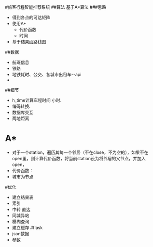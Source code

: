 #旅客行程智能推荐系统
##算法
基于A*算法
###思路
+ 得到各点的可达矩阵
+ 使用A*
  + 代价函数
  + 时间
+ 基于结果画路线图  

##数据
+ 航班信息
+ 铁路
+ 地铁耗时、公交、各城市出租车--api
+ 

##细节
+ h_time计算车程时间 小时.
+ 编码转换.
+ 数据库交互
+  两地距离

# A*
+ 对于一个station，遍历其每一个邻居（不在close，不为空的），如果不在open里，则计算代价函数，将当前station设为将邻居的父节点，并加入open，
+ 代价函数：
+ 城市为节点

#优化
+ 建立结果表
+ 索引
+ 中转 直达
+ 同城异站
+ 模糊查询
+ 建立缓存
#flask
+ json数据 
+ 参数